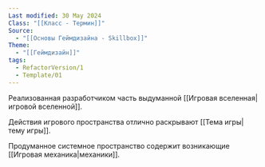 ```yaml
---
Last modified: 30 May 2024
Class: "[[Класс - Термин]]"
Source:
  - "[[Основы Геймдизайна - Skillbox]]"
Theme:
  - "[[Геймдизайн]]"
tags:
  - RefactorVersion/1
  - Template/01
---
```

Реализованная разработчиком часть выдуманной [[Игровая вселенная|игровой вселенной]]. 

Действия игрового пространства отлично раскрывают [[Тема игры|тему игры]].

Продуманное системное пространство содержит возникающие [[Игровая механика|механики]].